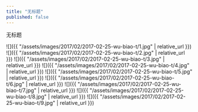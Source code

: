 ```yaml
---
title: "无标题"
published: false
---
```

无标题



![]({{ "/assets/images/2017/02/2017-02-25-wu-biao-t/1.jpg" | relative_url }})
![]({{ "/assets/images/2017/02/2017-02-25-wu-biao-t/2.jpg" | relative_url }})
![]({{ "/assets/images/2017/02/2017-02-25-wu-biao-t/3.jpg" | relative_url }})
![]({{ "/assets/images/2017/02/2017-02-25-wu-biao-t/4.jpg" | relative_url }})
![]({{ "/assets/images/2017/02/2017-02-25-wu-biao-t/5.jpg" | relative_url }})
![]({{ "/assets/images/2017/02/2017-02-25-wu-biao-t/6.jpg" | relative_url }})
![]({{ "/assets/images/2017/02/2017-02-25-wu-biao-t/7.jpg" | relative_url }})
![]({{ "/assets/images/2017/02/2017-02-25-wu-biao-t/8.jpg" | relative_url }})
![]({{ "/assets/images/2017/02/2017-02-25-wu-biao-t/9.jpg" | relative_url }})
